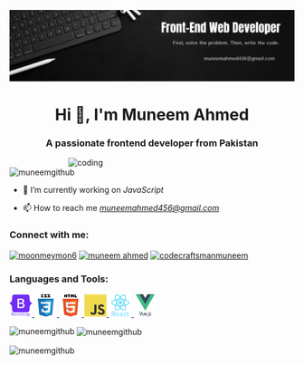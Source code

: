 ![logo](https://github.com/muneemgithub/muneemgithub/blob/main/mm.jfif)

<h1 align="center">Hi 👋, I'm Muneem Ahmed</h1>
<h3 align="center">A passionate frontend developer from Pakistan</h3>

<img align="right" alt="coding" width="400" src="https://user-images.githubusercontent.com/55389276/140866485-8fb1c876-9a8f-4d6a-98dc-08c4981eaf70.gif">

<p align="left"> <img src="https://komarev.com/ghpvc/?username=muneemgithub&label=Profile%20views&color=0e75b6&style=flat" alt="muneemgithub" /> </p>

- 🔭 I’m currently working on _JavaScript_

- 📫 How to reach me *muneemahmed456@gmail.com*

<h3 align="left">Connect with me:</h3>
<p align="left">
<a href="https://twitter.com/moonmeymon6" target="blank"><img align="center" src="https://raw.githubusercontent.com/rahuldkjain/github-profile-readme-generator/master/src/images/icons/Social/twitter.svg" alt="moonmeymon6" height="30" width="40" /></a>
<a href="https://linkedin.com/in/muneem ahmed" target="blank"><img align="center" src="https://raw.githubusercontent.com/rahuldkjain/github-profile-readme-generator/master/src/images/icons/Social/linked-in-alt.svg" alt="muneem ahmed" height="30" width="40" /></a>
<a href="https://instagram.com/codecraftsmanmuneem" target="blank"><img align="center" src="https://raw.githubusercontent.com/rahuldkjain/github-profile-readme-generator/master/src/images/icons/Social/instagram.svg" alt="codecraftsmanmuneem" height="30" width="40" /></a>
</p>

<h3 align="left">Languages and Tools:</h3>
<p align="left"> <a href="https://getbootstrap.com" target="_blank" rel="noreferrer"> <img src="https://raw.githubusercontent.com/devicons/devicon/master/icons/bootstrap/bootstrap-plain-wordmark.svg" alt="bootstrap" width="40" height="40"/> </a> <a href="https://www.w3schools.com/css/" target="_blank" rel="noreferrer"> <img src="https://raw.githubusercontent.com/devicons/devicon/master/icons/css3/css3-original-wordmark.svg" alt="css3" width="40" height="40"/> </a> <a href="https://www.w3.org/html/" target="_blank" rel="noreferrer"> <img src="https://raw.githubusercontent.com/devicons/devicon/master/icons/html5/html5-original-wordmark.svg" alt="html5" width="40" height="40"/> </a> <a href="https://developer.mozilla.org/en-US/docs/Web/JavaScript" target="_blank" rel="noreferrer"> <img src="https://raw.githubusercontent.com/devicons/devicon/master/icons/javascript/javascript-original.svg" alt="javascript" width="40" height="40"/> </a> <a href="https://reactjs.org/" target="_blank" rel="noreferrer"> <img src="https://raw.githubusercontent.com/devicons/devicon/master/icons/react/react-original-wordmark.svg" alt="react" width="40" height="40"/> </a> <a href="https://vuejs.org/" target="_blank" rel="noreferrer"> <img src="https://raw.githubusercontent.com/devicons/devicon/master/icons/vuejs/vuejs-original-wordmark.svg" alt="vuejs" width="40" height="40"/> </a> </p>

<p><img align="left" src="https://github-readme-stats.vercel.app/api/top-langs?username=muneemgithub&show_icons=true&locale=en&layout=compact" alt="muneemgithub" /></p>

<p>&nbsp;<img align="center" src="https://github-readme-stats.vercel.app/api?username=muneemgithub&show_icons=true&locale=en" alt="muneemgithub" /></p>

<p><img align="center" src="https://github-readme-streak-stats.herokuapp.com/?user=muneemgithub&" alt="muneemgithub" /></p>
